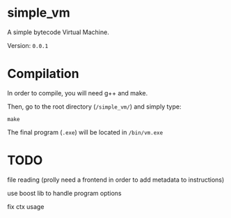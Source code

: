 # simple_vm

A simple bytecode Virtual Machine.

Version: `0.0.1`

# Compilation

In order to compile, you will need g++ and make. 

Then, go to the root directory (`/simple_vm/`) and simply type:

```
make
```

The final program (`.exe`) will be located in `/bin/vm.exe`

# TODO

file reading (prolly need a frontend in order to add metadata to instructions)

use boost lib to handle program options

fix ctx usage
